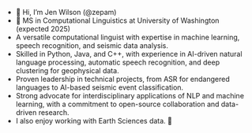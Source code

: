 - 👋 Hi, I’m Jen Wilson (@zepam)
- 🌱 MS in Computational Linguistics at University of Washington (expected 2025)
- A versatile computational linguist with expertise in machine learning, speech recognition, and seismic data analysis.
- Skilled in Python, Java, and C++, with experience in AI-driven natural language processing, automatic speech recognition, and deep clustering for geophysical data.
- Proven leadership in technical projects, from ASR for endangered languages to AI-based seismic event classification.
- Strong advocate for interdisciplinary applications of NLP and machine learning, with a commitment to open-source collaboration and data-driven research.
- I also enjoy working with Earth Sciences data. 🌋 
<!--- 📫 --->
<!--- 👀 I’m interested in software design and engineering with arts organizations and other non-profits. I also love the weirdness of the english language. --->

<!--
[![zepam's Exercism stats](https://exercism-badges.vercel.app/api?username=zepam)](https://exercism.io/profiles/zepam)


[![zepam's Exercism stats](https://exercism-badges.vercel.app/api?username=zepam&amp;theme=monokai)](https://exercism.io/profiles/zepam)
-->


<!-- COMMENTED OUT
[![zepam's GitHub stats](https://github-readme-stats.vercel.app/api?username=zepam&count_private=true&show_icons=true&theme=radical&show_owner=false))](https://github.com/zepam/github-readme-stats)

[![GitHub Streak](https://github-readme-streak-stats.herokuapp.com?user=zepam&theme=dark)](https://git.io/streak-stats)
-->

<!---
zepam/zepam is a ✨ special ✨ repository because its `README.md` (this file) appears on your GitHub profile.
You can click the Preview link to take a look at your changes. 💞️
--->
